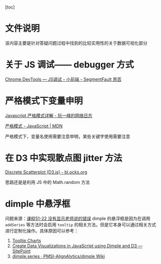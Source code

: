 
[toc]

# 文件说明
该内容主要是针对答疑问题过程中找到的比较实用性的关于数据可视化部分

# 关于 JS 调试—— debugger 方式
[Chrome DevTools — JS调试 - 小前端 - SegmentFault 思否](https://segmentfault.com/a/1190000008396389)

# 严格模式下变量申明
[Javascript 严格模式详解 - 阮一峰的网络日志](http://www.ruanyifeng.com/blog/2013/01/javascript_strict_mode.html)

[严格模式 - JavaScript | MDN](https://developer.mozilla.org/zh-CN/docs/Web/JavaScript/Reference/Strict_mode)

严格模式下，变量名使用需要注意申明，某些关键字使用需要注意

# 在 D3 中实现散点图 jitter 方法
[Discrete Scatterplot (D3.js) - bl.ocks.org](https://bl.ocks.org/duhaime/14c30df6b82d3f8094e5a51e5fff739a)

思路还是是利用 JS 中的 Math.random 方法

# dimple 中悬浮框
问题来源：[课程51-22 没有显示老师说的错误](http://discussions.youdaxue.com/t/51-22/57429/3)
dimple 的悬浮框是因为在调用 `addSeries` 等方法时会启用 `tooltip` 的相关方法。但是它本身可以通过相关方式进行定制化操作。具体原因可以参考：

1. [Tooltip Charts](http://dimplejs.org/advanced_examples_viewer.html?id=advanced_lollipop_with_hover)
2. [Create Data Visualizations in JavaScript using Dimple and D3 — SitePoint](https://www.sitepoint.com/create-data-visualizations-javascript-dimple-d3/)
3. [dimple.series · PMSI-AlignAlytics/dimple Wiki](https://github.com/PMSI-AlignAlytics/dimple/wiki/dimple.series#getTooltipText)
